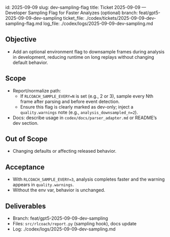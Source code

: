 id: 2025-09-09
slug: dev-sampling-flag
title: Ticket 2025-09-09 — Developer Sampling Flag for Faster Analyzes (optional)
branch: feat/gpt5-2025-09-09-dev-sampling
ticket_file: ./codex/tickets/2025-09-09-dev-sampling-flag.md
log_file: ./codex/logs/2025-09-09-dev-sampling.md

## Objective
- Add an optional environment flag to downsample frames during analysis in development, reducing runtime on long replays without changing default behavior.

## Scope
- Report/normalize path:
  - If `RLCOACH_SAMPLE_EVERY=N` is set (e.g., 2 or 3), sample every Nth frame after parsing and before event detection.
  - Ensure this flag is clearly marked as dev-only; inject a `quality.warnings` note (e.g., `analysis_downsampled_n=2`).
- Docs: describe usage in `codex/docs/parser_adapter.md` or README’s dev section.

## Out of Scope
- Changing defaults or affecting released behavior.

## Acceptance
- With `RLCOACH_SAMPLE_EVERY=3`, analysis completes faster and the warning appears in `quality.warnings`.
- Without the env var, behavior is unchanged.

## Deliverables
- Branch: feat/gpt5-2025-09-09-dev-sampling
- Files: `src/rlcoach/report.py` (sampling hook), docs update
- Log: ./codex/logs/2025-09-09-dev-sampling.md

